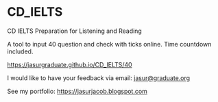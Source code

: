# CD_IELTS
CD IELTS Preparation for Listening and Reading

A tool to input 40 question and check with ticks online. Time countdown included.

https://jasurgraduate.github.io/CD_IELTS/40

I would like to have your feedback via email: jasur@graduate.org

See my portfolio: https://jasurjacob.blogspot.com
